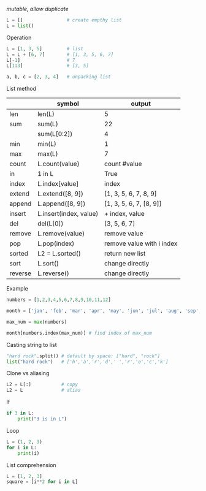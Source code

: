 *mutable, allow duplicate*
```python
L = []                # create empthy list
L = list()
```

Operation
```python
L = [1, 3, 5]         # list
L = L + [6, 7]        # [1, 3, 5, 6, 7]
L[-1]                 # 7
L[1:3]                # [3, 5]
```

```python
a, b, c = [2, 3, 4]   # unpacking list
```

List method

|         | symbol                 | output                    |
| ------- | ---------------------- | ------------------------- |
| len     | len(L)                 | 5                         |
| sum     | sum(L)                 | 22                        |
|         | sum(L[0:2])            | 4                         |
| min     | min(L)                 | 1                         |
| max     | max(L)                 | 7                         |
| count   | L.count(value)         | count #value              |
| in      | 1 in L                 | True                      |
| index   | L.index[value]         | index                     |
| extend  | L.extend([8, 9])       | [1, 3, 5, 6, 7, 8, 9]     |
| append  | L.append([8, 9])       | [1, 3, 5, 6, 7, [8, 9]]   |
| insert  | L.insert(index, value) | + index, value            |
| del     | del(L[0])              | [3, 5, 6, 7]              |
| remove  | L.remove(value)        | remove value              |
| pop     | L.pop(index)           | remove value with i index |
| sorted  | L2 = L.sorted()        | return new list           |
| sort    | L.sort()               | change directly           |
| reverse | L.reverse()            | change directly           |
Example
```python
numbers = [1,2,3,4,5,6,7,8,9,10,11,12]

month = ['jan', 'feb', 'mar', 'apr', 'may', 'jun', 'jul', 'aug', 'sep', 'oct', 'nov', 'dec']

max_num = max(numbers)

month[numbers.index(max_num)] # find index of max_num

```

Casting string to list
```python
"hard rock".split() # default by space: ["hard", "rock"]
list("hard rock")   # ['h','a','r','d',' ','r','o','c','k']
```

Clone vs aliasing
```python
L2 = L[:]           # copy
L2 = L              # alias
```

If
```python
if 3 in L:
	print("3 is in L")
```

Loop
```python
L = (1, 2, 3)
for i in L:
	print(i)
```

List comprehension
```python
L = [1, 2, 3]
square = [i**2 for i in L]
```
